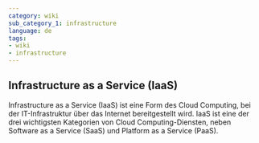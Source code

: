 ```yaml
---
category: wiki
sub_category_1: infrastructure
language: de
tags:
- wiki
- infrastructure
---
```


## Infrastructure as a Service (IaaS)

Infrastructure as a Service (IaaS) ist eine Form des Cloud Computing, bei der IT-Infrastruktur über das Internet bereitgestellt wird. IaaS ist eine der drei wichtigsten Kategorien von Cloud Computing-Diensten, neben Software as a Service (SaaS) und Platform as a Service (PaaS).
